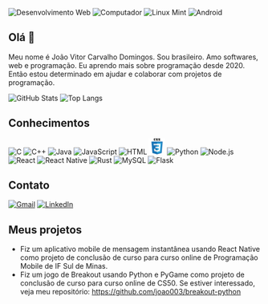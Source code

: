 <img height="64" src="https://icons.iconarchive.com/icons/oxygen-icons.org/oxygen/256/Categories-applications-internet-icon.png" alt="Desenvolvimento Web"/>     <img height="64" src="https://images.freeimages.com/fic/images/icons/315/hydropro_v2/512/my_computer.png" alt="Computador"/>     <img height="64" src="https://upload.wikimedia.org/wikipedia/commons/3/3f/Logo_Linux_Mint.png" alt="Linux Mint"/>     <img height="64" src="https://cdn.icon-icons.com/icons2/2415/PNG/512/android_original_logo_icon_146653.png" alt="Android"/>

## Olá 👋

Meu nome é João Vitor Carvalho Domingos. Sou brasileiro. Amo softwares, web e programação. Eu aprendo mais sobre programação desde 2020. Então estou determinado em ajudar e colaborar com projetos de programação.

![GitHub Stats](https://github-readme-stats.vercel.app/api?username=joao003&show_icons=true&theme=dark) ![Top Langs](https://github-readme-stats.vercel.app/api/top-langs/?username=joao003&theme=dark&show_icons=true)

## Conhecimentos

<img height="32" src="https://codigo35.com/wp-content/uploads/2023/09/695px-C_Programming_Language.svg_.png" alt="C"/>    <img height="32" src="https://www.alura.com.br/artigos/assets/formacao-linguagem-c-plus-plus/img-01.png" alt="C++"/>    <img height="32" src="https://upload.wikimedia.org/wikipedia/en/thumb/3/30/Java_programming_language_logo.svg/1200px-Java_programming_language_logo.svg.png" alt="Java"/>    <img height="32" src="https://upload.wikimedia.org/wikipedia/commons/thumb/9/99/Unofficial_JavaScript_logo_2.svg/1200px-Unofficial_JavaScript_logo_2.svg.png" alt="JavaScript"/>    <img height="32" src="https://cdn4.iconfinder.com/data/icons/flat-brand-logo-2/512/html5-512.png" alt="HTML"/>    <img height="32" src="https://raw.githubusercontent.com/github/explore/6c6508f34230f0ac0d49e847a326429eefbfc030/topics/css/css.png" alt="CSS"/>    <img height="32" src="https://cdn.iconscout.com/icon/free/png-256/free-python-3521655-2945099.png?f=webp" alt="Python"/>    <img height="32" src="https://upload.wikimedia.org/wikipedia/commons/thumb/d/d9/Node.js_logo.svg/590px-Node.js_logo.svg.png" alt="Node.js"/>    <img height="32" src="https://upload.wikimedia.org/wikipedia/commons/thumb/a/a7/React-icon.svg/2300px-React-icon.svg.png" alt="React"/>    <img height="32" src="https://cdn.worldvectorlogo.com/logos/react-native-1.svg" alt="React Native"/>    <img height="32" src="https://encrypted-tbn0.gstatic.com/images?q=tbn:ANd9GcSxTFfin9a0cdwM5CuF5h-fh4kzUntY3l89EVTuykcCfWp09jaDFKR_O64RGBvNCIGgqW4&usqp=CAU" alt="Rust"/>    <img height="32" src="https://upload.wikimedia.org/wikipedia/labs/8/8e/Mysql_logo.png" alt="MySQL"/>    <img height="32" src="https://www.pngitem.com/pimgs/m/159-1595977_flask-python-logo-hd-png-download.png" alt="Flask"/>

## Contato

<a href="mailto:jvitorcd504@gmail.com" title="Gmail"><img src="https://img.shields.io/badge/-Gmail-FF0000?style=flat-square&labelColor=FF0000&logo=gmail&logoColor=white&link=mailto:jvitorcd504@gmail.com" alt="Gmail"/></a>
<a href="https://www.linkedin.com/in/jo%C3%A3o-vitor-carvalho-domingos-848714261/" title="LinkedIn"><img src="https://img.shields.io/badge/-Linkedin-0e76a8?style=flat-square&logo=Linkedin&logoColor=white&link=https://www.linkedin.com/in/jo%C3%A3o-vitor-carvalho-domingos-848714261/" alt="LinkedIn"/></a>

## Meus projetos

* Fiz um aplicativo mobile de mensagem instantânea usando React Native como projeto de conclusão de curso para curso online de Programação Mobile de IF Sul de Minas.
* Fiz um jogo de Breakout usando Python e PyGame como projeto de conclusão de curso para curso online de CS50. Se estiver interessado, veja meu repositório: https://github.com/joao003/breakout-python
